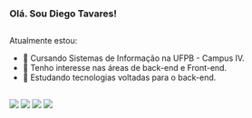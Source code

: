 ### Olá. Sou Diego Tavares!
##
Atualmente estou:
  - 🔭 Cursando Sistemas de Informação na UFPB - Campus IV.
  - 👀 Tenho interesse nas áreas de back-end e Front-end.
  - 📖 Estudando tecnologias voltadas para o back-end.
  

  ##
 
<div> 
  <a href="https://instagram.com/diego_tavares13" target="_blank"><img src="https://img.shields.io/badge/-Instagram-%23E4405F?style=for-the-badge&logo=instagram&logoColor=white" target="_blank"></a>
 <a href="https://discord.com/users/525393402766950421" target="_blank"><img src="https://img.shields.io/badge/Discord-7289DA?style=for-the-badge&logo=discord&logoColor=white" target="_blank"></a> 
  <a href = "mailto:sdiego14599@gmail.com"><img src="https://img.shields.io/badge/-Gmail-%23333?style=for-the-badge&logo=gmail&logoColor=white" target="_blank"></a>
  <a href="https://www.linkedin.com/in/diego-tavares-124066188" target="_blank"><img src="https://img.shields.io/badge/-LinkedIn-%230077B5?style=for-the-badge&logo=linkedin&logoColor=white" target="_blank"></a> 

</div>
